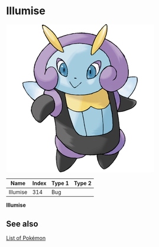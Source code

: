 # Illumise


![Illumise](images/314.png)

| **Name** | **Index** | **Type 1** | **Type 2** |
|----|----|----|----|
| Illumise | 314 | Bug  |  |

**Illumise** 

## See also

[List of Pokémon](../pokemon.md)

